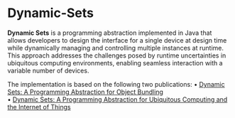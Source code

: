 # Dynamic-Sets

**Dynamic Sets** is a programming abstraction implemented in Java that allows developers to design the interface for a single device at design time while dynamically managing and controlling multiple instances at runtime. This approach addresses the challenges posed by runtime uncertainties in ubiquitous computing environments, enabling seamless interaction with a variable number of devices.

The implementation is based on the following two publications: 
• [Dynamic Sets: A Programming Abstraction for Object Bundling](https://dl.acm.org/doi/10.1145/2834965.2834973)<br>
• [Dynamic Sets: A Programming Abstraction for Ubiquitous Computing and the Internet of Things](https://dl.acm.org/doi/10.1145/3007203.3007213)
